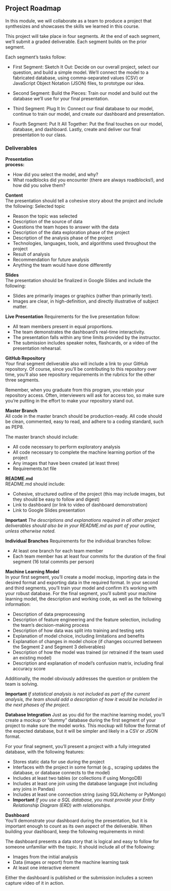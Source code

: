 ## Project Roadmap  
In this module, we will collaborate as a team to produce a project that synthesizes and showcases the skills we learned in this course.

This project will take place in four segments. At the end of each segment, we’ll submit a graded deliverable. Each segment builds on the prior segment.  

Each segment’s tasks follow:
- First Segment: Sketch It Out: Decide on our overall project, select our question, and build a simple model. We’ll connect the model to a fabricated database, using comma-separated values (CSV) or JavaScript Object Notation (JSON) files, to prototype our idea.  

- Second Segment: Build the Pieces: Train our model and build out the database we’ll use for your final presentation.  

- Third Segment: Plug It In: Connect our final database to our model, continue to train our model, and create our dashboard and presentation.  

- Fourth Segment: Put It All Together: Put the final touches on our model, database, and dashboard. Lastly, create and deliver our final presentation to our class.  

### Deliverables  
**Presentation**  
**process:**
- How did you select the model, and why? 
- What roadblocks did you encounter (there are always roadblocks!), and how did you solve them?  

**Content**  
The presentation should tell a cohesive story about the project and include the following:
Selected topic
- Reason the topic was selected
- Description of the source of data
- Questions the team hopes to answer with the data
- Description of the data exploration phase of the project
- Description of the analysis phase of the project
- Technologies, languages, tools, and algorithms used throughout the project
- Result of analysis
- Recommendation for future analysis
- Anything the team would have done differently  

**Slides**  
The presentation should be finalized in Google Slides and include the following:
- Slides are primarily images or graphics (rather than primarily text).
- Images are clear, in high-definition, and directly illustrative of subject matter.  

**Live Presentation**
Requirements for the live presentation follow:
- All team members present in equal proportions.
- The team demonstrates the dashboard’s real-time interactivity.
- The presentation falls within any time limits provided by the instructor.
- The submission includes speaker notes, flashcards, or a video of the presentation rehearsal.  

**GitHub Repository**  
Your final segment deliverable also will include a link to your GitHub repository. Of course, since you’ll be contributing to this repository over time, you’ll also see repository requirements in the rubrics for the other three segments.  

Remember, when you graduate from this program, you retain your repository access. Often, interviewers will ask for access too, so make sure you’re putting in the effort to make your repository stand out.  

**Master Branch**  
All code in the master branch should be production-ready. All code should be clean, commented, easy to read, and adhere to a coding standard, such as PEP8.  

The master branch should include:
- All code necessary to perform exploratory analysis
- All code necessary to complete the machine learning portion of the project
- Any images that have been created (at least three)
- Requirements.txt file  

**README.md**  
README.md should include:
- Cohesive, structured outline of the project (this may include images, but they should be easy to follow and digest)
- Link to dashboard (or link to video of dashboard demonstration)
- Link to Google Slides presentation  

**Important** *The descriptions and explanations required in all other project deliverables should also be in your README.md as part of your outline, unless otherwise noted.*

**Individual Branches**
Requirements for the individual branches follow:
- At least one branch for each team member
- Each team member has at least four commits for the duration of the final segment (16 total commits per person)  

**Machine Learning Model**  
In your first segment, you’ll create a model mockup, importing data in the desired format and exporting data in the required format. In your second and third segments, you’ll train your model and confirm it’s working with your robust database. For the final segment, you’ll submit your machine learning model, the description and working code, as well as the following information:
- Description of data preprocessing
- Description of feature engineering and the feature selection, including the team’s decision-making process
- Description of how data was split into training and testing sets
- Explanation of model choice, including limitations and benefits
- Explanation of changes in model choice (if changes occurred between the Segment 2 and Segment 3 deliverables)
- Description of how the model was trained (or retrained if the team used an existing model)
- Description and explanation of model’s confusion matrix, including final accuracy score  

Additionally, the model obviously addresses the question or problem the team is solving.  

**Important** *If statistical analysis is not included as part of the current analysis, the team should add a description of how it would be included in the next phases of the project.*

**Database Integration**
Just as you did for the machine learning model, you’ll create a mockup or “dummy” database during the first segment of your project to make sure the model works. This mockup will follow the format of the expected database, but it will be simpler and likely in a CSV or JSON format.  

For your final segment, you’ll present a project with a fully integrated database, with the following features:
- Stores static data for use during the project
- Interfaces with the project in some format (e.g., scraping updates the database, or database connects to the model)
- Includes at least two tables (or collections if using MongoDB)
- Includes at least one join using the database language (not including any joins in Pandas)
- Includes at least one connection string (using SQLAlchemy or PyMongo)
- **Important** *If you use a SQL database, you must provide your Entity Relationship Diagram (ERD) with relationships.*  

**Dashboard**  
You’ll demonstrate your dashboard during the presentation, but it is important enough to count as its own aspect of the deliverable. When building your dashboard, keep the following requirements in mind:  

The dashboard presents a data story that is logical and easy to follow for someone unfamiliar with the topic. It should include all of the following:
- Images from the initial analysis
- Data (images or report) from the machine learning task
- At least one interactive element  

Either the dashboard is published or the submission includes a screen capture video of it in action.